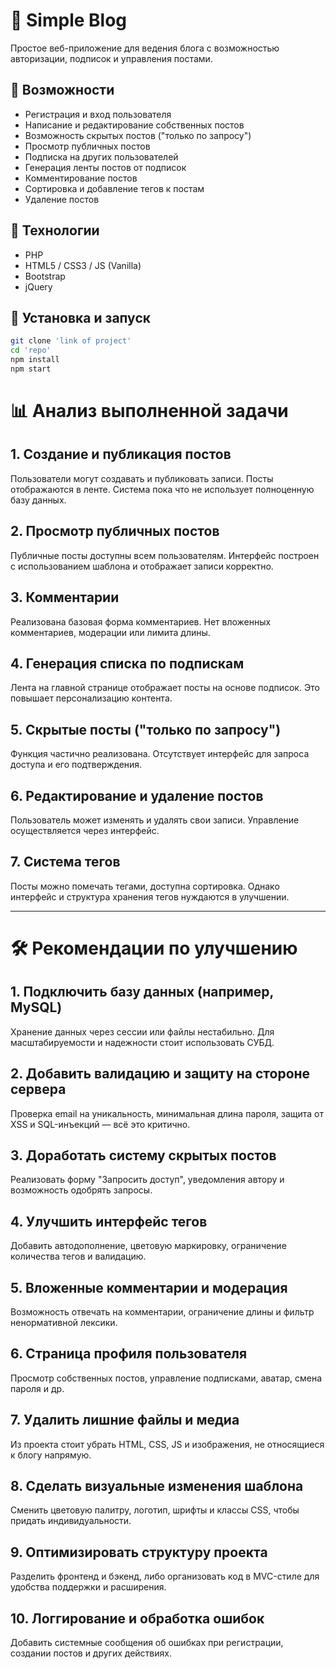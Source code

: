# 📝 Simple Blog

Простое веб-приложение для ведения блога с возможностью авторизации, подписок и управления постами.

## 🚀 Возможности

- Регистрация и вход пользователя
- Написание и редактирование собственных постов
- Возможность скрытых постов ("только по запросу")
- Просмотр публичных постов
- Подписка на других пользователей
- Генерация ленты постов от подписок
- Комментирование постов
- Сортировка и добавление тегов к постам
- Удаление постов

## 🧪 Технологии
- PHP   
- HTML5 / CSS3 / JS (Vanilla)
- Bootstrap 
- jQuery

## 🧩 Установка и запуск

```bash
git clone 'link of project'
cd 'repo'
npm install
npm start
```

# 📊 Анализ выполненной задачи

## 1. Создание и публикация постов
Пользователи могут создавать и публиковать записи. Посты отображаются в ленте. Система пока что не использует полноценную базу данных.

## 2. Просмотр публичных постов
Публичные посты доступны всем пользователям. Интерфейс построен с использованием шаблона и отображает записи корректно.

## 3. Комментарии
Реализована базовая форма комментариев. Нет вложенных комментариев, модерации или лимита длины.

## 4. Генерация списка по подпискам
Лента на главной странице отображает посты на основе подписок. Это повышает персонализацию контента.

## 5. Скрытые посты ("только по запросу")
Функция частично реализована. Отсутствует интерфейс для запроса доступа и его подтверждения.

## 6. Редактирование и удаление постов
Пользователь может изменять и удалять свои записи. Управление осуществляется через интерфейс.

## 7. Система тегов
Посты можно помечать тегами, доступна сортировка. Однако интерфейс и структура хранения тегов нуждаются в улучшении.


---

# 🛠 Рекомендации по улучшению

## 1. Подключить базу данных (например, MySQL)
Хранение данных через сессии или файлы нестабильно. Для масштабируемости и надежности стоит использовать СУБД.

## 2. Добавить валидацию и защиту на стороне сервера
Проверка email на уникальность, минимальная длина пароля, защита от XSS и SQL-инъекций — всё это критично.

## 3. Доработать систему скрытых постов
Реализовать форму "Запросить доступ", уведомления автору и возможность одобрять запросы.

## 4. Улучшить интерфейс тегов
Добавить автодополнение, цветовую маркировку, ограничение количества тегов и валидацию.

## 5. Вложенные комментарии и модерация
Возможность отвечать на комментарии, ограничение длины и фильтр ненормативной лексики.

## 6. Страница профиля пользователя
Просмотр собственных постов, управление подписками, аватар, смена пароля и др.

## 7. Удалить лишние файлы и медиа
Из проекта стоит убрать HTML, CSS, JS и изображения, не относящиеся к блогу напрямую.

## 8. Сделать визуальные изменения шаблона
Сменить цветовую палитру, логотип, шрифты и классы CSS, чтобы придать индивидуальности.

## 9. Оптимизировать структуру проекта
Разделить фронтенд и бэкенд, либо организовать код в MVC-стиле для удобства поддержки и расширения.

## 10. Логгирование и обработка ошибок
Добавить системные сообщения об ошибках при регистрации, создании постов и других действиях.


